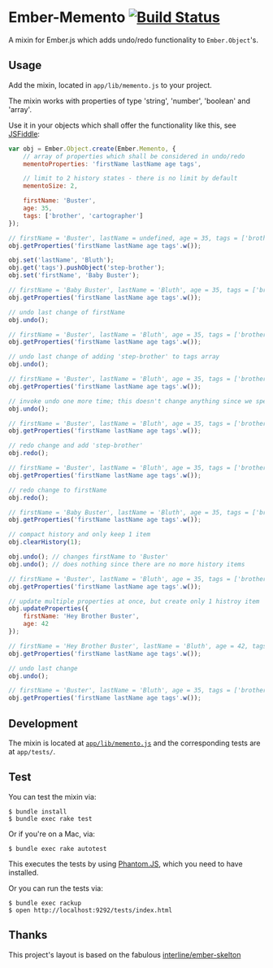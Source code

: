 Ember-Memento [![Build Status](https://secure.travis-ci.org/pangratz/ember-memento.png)](http://travis-ci.org/pangratz/ember-memento)
==============

A mixin for Ember.js which adds undo/redo functionality to `Ember.Object`'s.

Usage
-----

Add the mixin, located in `app/lib/memento.js` to your project.

The mixin works with properties of type 'string', 'number', 'boolean' and 'array'.

Use it in your objects which shall offer the functionality like this, see [JSFiddle](http://jsfiddle.net/pangratz666/Dbvhe/):

```javascript
var obj = Ember.Object.create(Ember.Memento, {
    // array of properties which shall be considered in undo/redo
    mementoProperties: 'firstName lastName age tags',

    // limit to 2 history states - there is no limit by default
    mementoSize: 2,

    firstName: 'Buster',
    age: 35,
    tags: ['brother', 'cartographer']
});

// firstName = 'Buster', lastName = undefined, age = 35, tags = ['brother', 'cartographer']
obj.getProperties('firstName lastName age tags'.w());

obj.set('lastName', 'Bluth');
obj.get('tags').pushObject('step-brother');
obj.set('firstName', 'Baby Buster');

// firstName = 'Baby Buster', lastName = 'Bluth', age = 35, tags = ['brother', 'cartographer', 'step-brother']
obj.getProperties('firstName lastName age tags'.w());

// undo last change of firstName
obj.undo();

// firstName = 'Buster', lastName = 'Bluth', age = 35, tags = ['brother', 'cartographer', 'step-brother']
obj.getProperties('firstName lastName age tags'.w());

// undo last change of adding 'step-brother' to tags array
obj.undo();

// firstName = 'Buster', lastName = 'Bluth', age = 35, tags = ['brother', 'cartographer']
obj.getProperties('firstName lastName age tags'.w());

// invoke undo one more time; this doesn't change anything since we specified mementoSize = 2
obj.undo();

// firstName = 'Buster', lastName = 'Bluth', age = 35, tags = ['brother', 'cartographer']
obj.getProperties('firstName lastName age tags'.w());

// redo change and add 'step-brother'
obj.redo();

// firstName = 'Buster', lastName = 'Bluth', age = 35, tags = ['brother', 'cartographer', 'step-brother']
obj.getProperties('firstName lastName age tags'.w());

// redo change to firstName
obj.redo();

// firstName = 'Baby Buster', lastName = 'Bluth', age = 35, tags = ['brother', 'cartographer', 'step-brother']
obj.getProperties('firstName lastName age tags'.w());

// compact history and only keep 1 item
obj.clearHistory(1);

obj.undo(); // changes firstName to 'Buster'
obj.undo(); // does nothing since there are no more history items

// firstName = 'Buster', lastName = 'Bluth', age = 35, tags = ['brother', 'cartographer', 'step-brother']
obj.getProperties('firstName lastName age tags'.w());

// update multiple properties at once, but create only 1 histroy item
obj.updateProperties({
    firstName: 'Hey Brother Buster',
    age: 42
});

// firstName = 'Hey Brother Buster', lastName = 'Bluth', age = 42, tags = ['brother', 'cartographer', 'step-brother']
obj.getProperties('firstName lastName age tags'.w());

// undo last change
obj.undo();

// firstName = 'Buster', lastName = 'Bluth', age = 35, tags = ['brother', 'cartographer', 'step-brother']
obj.getProperties('firstName lastName age tags'.w());
```

Development
-----------

The mixin is located at [`app/lib/memento.js`](https://github.com/pangratz/ember-memento/blob/master/app/lib/memento.js) and the corresponding tests are at `app/tests/`.

Test
----

You can test the mixin via:

    $ bundle install 
    $ bundle exec rake test

Or if you're on a Mac, via:

    $ bundle exec rake autotest

This executes the tests by using [Phantom.JS](http://www.phantomjs.org/), which you need to have installed.

Or you can run the tests via:

    $ bundle exec rackup
    $ open http://localhost:9292/tests/index.html


Thanks
------

This project's layout is based on the fabulous [interline/ember-skelton](https://github.com/interline/ember-skeleton)